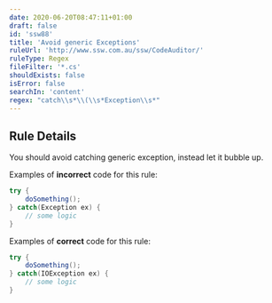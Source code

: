 ```yaml
---
date: 2020-06-20T08:47:11+01:00
draft: false
id: 'ssw88'
title: 'Avoid generic Exceptions'
ruleUrl: 'http://www.ssw.com.au/ssw/CodeAuditor/'
ruleType: Regex
fileFilter: '*.cs'
shouldExists: false
isError: false
searchIn: 'content'
regex: "catch\\s*\\(\\s*Exception\\s*"
---
```


## Rule Details

You should avoid catching generic exception, instead let it bubble up.

Examples of **incorrect** code for this rule:

```csharp
try {
    doSomething();
} catch(Exception ex) {
    // some logic
}
```

Examples of **correct** code for this rule:

```csharp
try {
    doSomething();
} catch(IOException ex) {
    // some logic
}
```
